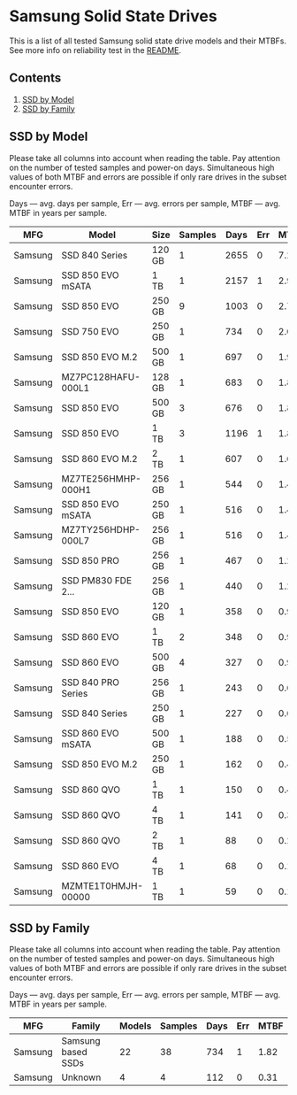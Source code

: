 Samsung Solid State Drives
==========================

This is a list of all tested Samsung solid state drive models and their MTBFs. See
more info on reliability test in the [README](https://github.com/bsdhw/SMART).

Contents
--------

1. [ SSD by Model  ](#ssd-by-model)
2. [ SSD by Family ](#ssd-by-family)

SSD by Model
------------

Please take all columns into account when reading the table. Pay attention on the
number of tested samples and power-on days. Simultaneous high values of both MTBF
and errors are possible if only rare drives in the subset encounter errors.

Days   — avg. days per sample,
Err    — avg. errors per sample,
MTBF   — avg. MTBF in years per sample.

| MFG       | Model              | Size   | Samples | Days  | Err   | MTBF   |
|-----------|--------------------|--------|---------|-------|-------|--------|
| Samsung   | SSD 840 Series     | 120 GB | 1       | 2655  | 0     | 7.28   |
| Samsung   | SSD 850 EVO mSATA  | 1 TB   | 1       | 2157  | 1     | 2.96   |
| Samsung   | SSD 850 EVO        | 250 GB | 9       | 1003  | 0     | 2.75   |
| Samsung   | SSD 750 EVO        | 250 GB | 1       | 734   | 0     | 2.01   |
| Samsung   | SSD 850 EVO M.2    | 500 GB | 1       | 697   | 0     | 1.91   |
| Samsung   | MZ7PC128HAFU-000L1 | 128 GB | 1       | 683   | 0     | 1.87   |
| Samsung   | SSD 850 EVO        | 500 GB | 3       | 676   | 0     | 1.85   |
| Samsung   | SSD 850 EVO        | 1 TB   | 3       | 1196  | 1     | 1.80   |
| Samsung   | SSD 860 EVO M.2    | 2 TB   | 1       | 607   | 0     | 1.66   |
| Samsung   | MZ7TE256HMHP-000H1 | 256 GB | 1       | 544   | 0     | 1.49   |
| Samsung   | SSD 850 EVO mSATA  | 250 GB | 1       | 516   | 0     | 1.42   |
| Samsung   | MZ7TY256HDHP-000L7 | 256 GB | 1       | 516   | 0     | 1.41   |
| Samsung   | SSD 850 PRO        | 256 GB | 1       | 467   | 0     | 1.28   |
| Samsung   | SSD PM830 FDE 2... | 256 GB | 1       | 440   | 0     | 1.21   |
| Samsung   | SSD 850 EVO        | 120 GB | 1       | 358   | 0     | 0.98   |
| Samsung   | SSD 860 EVO        | 1 TB   | 2       | 348   | 0     | 0.96   |
| Samsung   | SSD 860 EVO        | 500 GB | 4       | 327   | 0     | 0.90   |
| Samsung   | SSD 840 PRO Series | 256 GB | 1       | 243   | 0     | 0.67   |
| Samsung   | SSD 840 Series     | 250 GB | 1       | 227   | 0     | 0.62   |
| Samsung   | SSD 860 EVO mSATA  | 500 GB | 1       | 188   | 0     | 0.52   |
| Samsung   | SSD 850 EVO M.2    | 250 GB | 1       | 162   | 0     | 0.44   |
| Samsung   | SSD 860 QVO        | 1 TB   | 1       | 150   | 0     | 0.41   |
| Samsung   | SSD 860 QVO        | 4 TB   | 1       | 141   | 0     | 0.39   |
| Samsung   | SSD 860 QVO        | 2 TB   | 1       | 88    | 0     | 0.24   |
| Samsung   | SSD 860 EVO        | 4 TB   | 1       | 68    | 0     | 0.19   |
| Samsung   | MZMTE1T0HMJH-00000 | 1 TB   | 1       | 59    | 0     | 0.16   |

SSD by Family
-------------

Please take all columns into account when reading the table. Pay attention on the
number of tested samples and power-on days. Simultaneous high values of both MTBF
and errors are possible if only rare drives in the subset encounter errors.

Days   — avg. days per sample,
Err    — avg. errors per sample,
MTBF   — avg. MTBF in years per sample.

| MFG       | Family                 | Models | Samples | Days  | Err   | MTBF   |
|-----------|------------------------|--------|---------|-------|-------|--------|
| Samsung   | Samsung based SSDs     | 22     | 38      | 734   | 1     | 1.82   |
| Samsung   | Unknown                | 4      | 4       | 112   | 0     | 0.31   |
